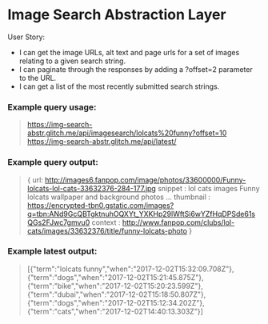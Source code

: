 Image Search Abstraction Layer
=========================

User Story:

- I can get the image URLs, alt text and page urls for a set of images relating to a given search string.
- I can paginate through the responses by adding a ?offset=2 parameter to the URL.
- I can get a list of the most recently submitted search strings.

### Example query usage:

> https://img-search-abstr.glitch.me/api/imagesearch/lolcats%20funny?offset=10 
> https://img-search-abstr.glitch.me/api/latest/

### Example query output:

> { url: http://images6.fanpop.com/image/photos/33600000/Funny-lolcats-lol-cats-33632376-284-177.jpg 
snippet : lol cats images Funny lolcats wallpaper and background photos ... 
thumbnail : https://encrypted-tbn0.gstatic.com/images?q=tbn:ANd9GcQBTgktnuhOQXYt_YXKHp29lWftSi6wYZfHqDPSde61sQGs2FJwc7gmvu0 
context : http://www.fanpop.com/clubs/lol-cats/images/33632376/title/funny-lolcats-photo }

### Example latest output:

> [{"term":"lolcats funny","when":"2017-12-02T15:32:09.708Z"},{"term":"dogs","when":"2017-12-02T15:21:45.875Z"},{"term":"bike","when":"2017-12-02T15:20:23.599Z"},{"term":"dubai","when":"2017-12-02T15:18:50.807Z"},{"term":"dogs","when":"2017-12-02T15:12:34.202Z"},{"term":"cats","when":"2017-12-02T14:40:13.303Z"}]
